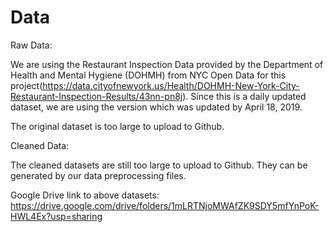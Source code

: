 # Data

Raw Data:

We are using the Restaurant Inspection Data provided by the Department of Health and Mental Hygiene (DOHMH) from NYC Open Data for this project(https://data.cityofnewyork.us/Health/DOHMH-New-York-City-Restaurant-Inspection-Results/43nn-pn8j). Since this is a daily updated dataset, we are using the version which was updated by April 18, 2019.

The original dataset is too large to upload to Github.

Cleaned Data:

The cleaned datasets are still too large to upload to Github. They can be generated by our data preprocessing files.


Google Drive link to above datasets: 
https://drive.google.com/drive/folders/1mLRTNjoMWAfZK9SDY5mfYnPoK-HWL4Ex?usp=sharing
